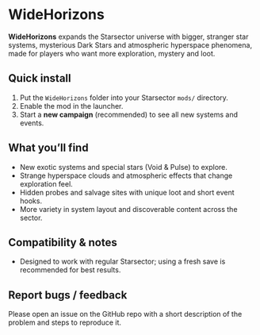 # WideHorizons

**WideHorizons** expands the Starsector universe with bigger, stranger star systems,
mysterious Dark Stars and atmospheric hyperspace phenomena, made for players who want more exploration, mystery and loot.

## Quick install
1. Put the `WideHorizons` folder into your Starsector `mods/` directory.  
2. Enable the mod in the launcher.  
3. Start a **new campaign** (recommended) to see all new systems and events.

## What you’ll find
- New exotic systems and special stars (Void & Pulse) to explore.  
- Strange hyperspace clouds and atmospheric effects that change exploration feel.  
- Hidden probes and salvage sites with unique loot and short event hooks.  
- More variety in system layout and discoverable content across the sector.

## Compatibility & notes
- Designed to work with regular Starsector; using a fresh save is recommended for best results.  

## Report bugs / feedback
Please open an issue on the GitHub repo with a short description of the problem and steps to reproduce it.
